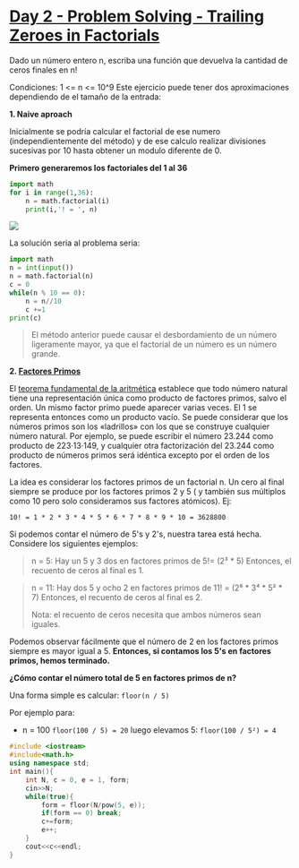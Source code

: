 # [Day 2 - Problem Solving - Trailing Zeroes in Factorials](https://online.codingblocks.com/app/player/92078/content/80922/7748)
Dado un número entero n, escriba una función que devuelva la cantidad  de ceros finales en n!

Condiciones:   1 <= n <= 10^9
Este ejercicio puede tener dos aproximaciones dependiendo de el tamaño de la entrada: 

 **1. Naive aproach**
 
Inicialmente se podría calcular el factorial de ese numero (independientemente del método) y de ese calculo realizar divisiones sucesivas por 10 hasta obtener un modulo diferente de 0.

**Primero generaremos los factoriales del 1 al 36**
```python
import math
for i in range(1,36):
    n = math.factorial(i)
    print(i,'! = ', n)

```
![](https://i.imgur.com/237or29.png)

La solución seria al problema seria:
```python
import math
n = int(input())
n = math.factorial(n)
c = 0
while(n % 10 == 0):
    n = n//10
    c +=1
print(c)
```
> El método anterior puede causar el desbordamiento de un número
> ligeramente mayor, ya que el factorial de un número es un número
> grande.

 **2. [Factores Primos](http://en.wikipedia.org/wiki/Prime_factor)**
 
 El  [teorema fundamental de la aritmética](https://es.wikipedia.org/wiki/Teorema_fundamental_de_la_aritm%C3%A9tica "Teorema fundamental de la aritmética")  establece que todo número natural tiene una representación única como producto de factores primos, salvo el orden. Un mismo factor primo puede aparecer varias veces. El 1 se representa entonces como un producto vacío.
Se puede considerar que los números primos son los «ladrillos» con los que se construye cualquier número natural. Por ejemplo, se puede escribir el número 23.244 como producto de 223·13·149, y cualquier otra factorización del 23.244 como producto de números primos será idéntica excepto por el orden de los factores.

La idea es considerar los factores primos de un factorial n. Un cero al final siempre se produce por los factores primos 2 y 5 ( y también sus múltiplos como 10 pero solo consideramos sus factores atómicos). Ej:

    10! = 1 * 2 * 3 * 4 * 5 * 6 * 7 * 8 * 9 * 10 = 3628800

Si podemos contar el número de 5's y 2's, nuestra tarea está hecha. Considere los siguientes ejemplos:
> n = 5: Hay un 5 y 3 dos en factores primos de 5!= (2³ * 5) Entonces, el recuento de ceros al final es 1.

> n = 11: Hay dos 5 y ocho 2 en factores primos de 11! = (2⁸ * 3⁴ * 5² * 7)
> Entonces, el recuento de ceros al final es 2.
> 
>Nota: el recuento de ceros necesita que ambos números sean iguales.

Podemos observar fácilmente que el número de 2 en los factores primos siempre es mayor igual a  5. **Entonces, si contamos los 5's en factores primos, hemos terminado.**

**¿Cómo contar el número total de 5 en factores primos de n?** 

Una forma simple es calcular: `floor(n / 5)`

Por ejemplo para:

* n = 100 `floor(100 / 5) = 20`  luego elevamos 5:  `floor(100 / 5²) = 4 `

```c++
#include <iostream>
#include<math.h>
using namespace std;
int main(){
    int N, c = 0, e = 1, form;
    cin>>N;
    while(true){
        form = floor(N/pow(5, e));
        if(form == 0) break;
        c+=form;
        e++;
    }
    cout<<c<<endl;
}
```
<!--stackedit_data:
eyJoaXN0b3J5IjpbOTIxMDYzMzA2LC02NDgxODI1MjEsLTEwMD
U4ODE3Miw1ODI1Mzk5MjEsMzI0NTk5NDc1LC05NTk2MjgyOTgs
MTAyNTAwOTc2NCwtMTY3ODE3NTI2MCw2NjI1MzI2MDBdfQ==
-->